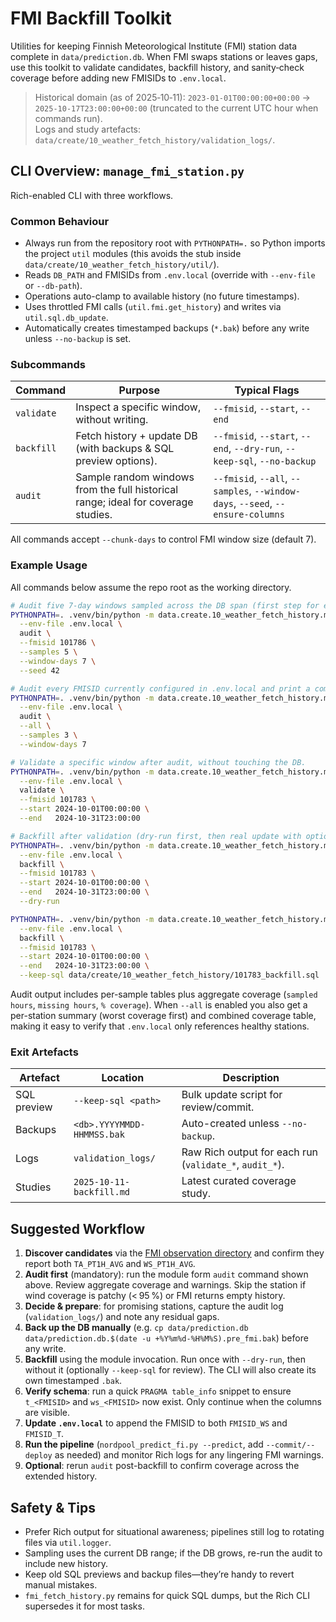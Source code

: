 # FMI Backfill Toolkit

Utilities for keeping Finnish Meteorological Institute (FMI) station data complete in `data/prediction.db`. When FMI swaps stations or leaves gaps, use this toolkit to validate candidates, backfill history, and sanity‑check coverage before adding new FMISIDs to `.env.local`.

> Historical domain (as of 2025‑10‑11): `2023-01-01T00:00:00+00:00` → `2025-10-17T23:00:00+00:00` (truncated to the current UTC hour when commands run).  
> Logs and study artefacts: `data/create/10_weather_fetch_history/validation_logs/`.

## CLI Overview: `manage_fmi_station.py`

Rich-enabled CLI with three workflows.

### Common Behaviour

- Always run from the repository root with `PYTHONPATH=.` so Python imports the project `util` modules (this avoids the stub inside `data/create/10_weather_fetch_history/util/`).
- Reads `DB_PATH` and FMISIDs from `.env.local` (override with `--env-file` or `--db-path`).
- Operations auto-clamp to available history (no future timestamps).
- Uses throttled FMI calls (`util.fmi.get_history`) and writes via `util.sql.db_update`.
- Automatically creates timestamped backups (`*.bak`) before any write unless `--no-backup` is set.

### Subcommands

| Command | Purpose | Typical Flags |
| --- | --- | --- |
| `validate` | Inspect a specific window, without writing. | `--fmisid`, `--start`, `--end` |
| `backfill` | Fetch history + update DB (with backups & SQL preview options). | `--fmisid`, `--start`, `--end`, `--dry-run`, `--keep-sql`, `--no-backup` |
| `audit` | Sample random windows from the full historical range; ideal for coverage studies. | `--fmisid`, `--all`, `--samples`, `--window-days`, `--seed`, `--ensure-columns` |

All commands accept `--chunk-days` to control FMI window size (default 7).

### Example Usage

All commands below assume the repo root as the working directory.

```bash
# Audit five 7-day windows sampled across the DB span (first step for every candidate).
PYTHONPATH=. .venv/bin/python -m data.create.10_weather_fetch_history.manage_fmi_station \
  --env-file .env.local \
  audit \
  --fmisid 101786 \
  --samples 5 \
  --window-days 7 \
  --seed 42

# Audit every FMISID currently configured in .env.local and print a combined summary.
PYTHONPATH=. .venv/bin/python -m data.create.10_weather_fetch_history.manage_fmi_station \
  --env-file .env.local \
  audit \
  --all \
  --samples 3 \
  --window-days 7

# Validate a specific window after audit, without touching the DB.
PYTHONPATH=. .venv/bin/python -m data.create.10_weather_fetch_history.manage_fmi_station \
  --env-file .env.local \
  validate \
  --fmisid 101783 \
  --start 2024-10-01T00:00:00 \
  --end   2024-10-31T23:00:00

# Backfill after validation (dry-run first, then real update with optional SQL dump).
PYTHONPATH=. .venv/bin/python -m data.create.10_weather_fetch_history.manage_fmi_station \
  --env-file .env.local \
  backfill \
  --fmisid 101783 \
  --start 2024-10-01T00:00:00 \
  --end   2024-10-31T23:00:00 \
  --dry-run

PYTHONPATH=. .venv/bin/python -m data.create.10_weather_fetch_history.manage_fmi_station \
  --env-file .env.local \
  backfill \
  --fmisid 101783 \
  --start 2024-10-01T00:00:00 \
  --end   2024-10-31T23:00:00 \
  --keep-sql data/create/10_weather_fetch_history/101783_backfill.sql
```

Audit output includes per-sample tables plus aggregate coverage (`sampled hours`, `missing hours`, `% coverage`). When `--all` is enabled you also get a per-station summary (worst coverage first) and combined coverage table, making it easy to verify that `.env.local` only references healthy stations.

### Exit Artefacts

| Artefact | Location | Description |
| --- | --- | --- |
| SQL preview | `--keep-sql <path>` | Bulk update script for review/commit. |
| Backups | `<db>.YYYYMMDD-HHMMSS.bak` | Auto-created unless `--no-backup`. |
| Logs | `validation_logs/` | Raw Rich output for each run (`validate_*`, `audit_*`). |
| Studies | `2025-10-11-backfill.md` | Latest curated coverage study. |

## Suggested Workflow

1. **Discover candidates** via the [FMI observation directory](https://www.ilmatieteenlaitos.fi/havaintoasemat) and confirm they report both `TA_PT1H_AVG` and `WS_PT1H_AVG`.
2. **Audit first** (mandatory): run the module form `audit` command shown above. Review aggregate coverage and warnings. Skip the station if wind coverage is patchy (< 95 %) or FMI returns empty history.
3. **Decide & prepare**: for promising stations, capture the audit log (`validation_logs/`) and note any residual gaps.
4. **Back up the DB manually** (e.g. `cp data/prediction.db data/prediction.db.$(date -u +%Y%m%d-%H%M%S).pre_fmi.bak`) before any write.
5. **Backfill** using the module invocation. Run once with `--dry-run`, then without it (optionally `--keep-sql` for review). The CLI will also create its own timestamped `.bak`.
6. **Verify schema**: run a quick `PRAGMA table_info` snippet to ensure `t_<FMISID>` and `ws_<FMISID>` now exist. Only continue when the columns are visible.
7. **Update `.env.local`** to append the FMISID to both `FMISID_WS` and `FMISID_T`.
8. **Run the pipeline** (`nordpool_predict_fi.py --predict`, add `--commit/--deploy` as needed) and monitor Rich logs for any lingering FMI warnings.
9. **Optional**: rerun `audit` post-backfill to confirm coverage across the extended history.

## Safety & Tips

- Prefer Rich output for situational awareness; pipelines still log to rotating files via `util.logger`.
- Sampling uses the current DB range; if the DB grows, re-run the audit to include new history.
- Keep old SQL previews and backup files—they’re handy to revert manual mistakes.
- `fmi_fetch_history.py` remains for quick SQL dumps, but the Rich CLI supersedes it for most tasks.
